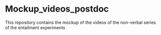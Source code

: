 # Mockup_videos_postdoc

This repository contains the mockup of the videos of the non-verbal series of the entailment experiments

